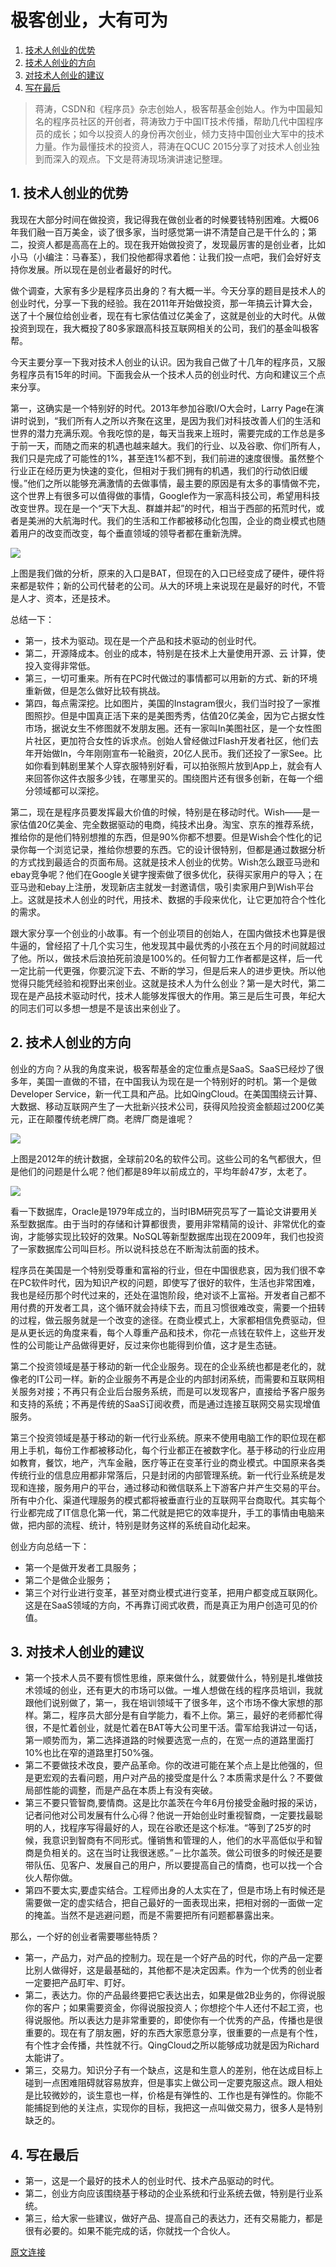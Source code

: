 极客创业，大有可为
=====================

1. [技术人创业的优势](#1-技术人创业的优势)
1. [技术人创业的方向](#2-技术人创业的方向)
1. [对技术人创业的建议](#3-对技术人创业的建议)
1. [写在最后](#4-写在最后)

> 蒋涛，CSDN和《程序员》杂志创始人，极客帮基金创始人。作为中国最知名的程序员社区的开创者，蒋涛致力于中国IT技术传播，帮助几代中国程序员的成长；如今以投资人的身份再次创业，倾力支持中国创业大军中的技术力量。作为最懂技术的投资人，蒋涛在QCUC 2015分享了对技术人创业独到而深入的观点。下文是蒋涛现场演讲速记整理。

## 1. 技术人创业的优势

我现在大部分时间在做投资，我记得我在做创业者的时候要钱特别困难。大概06年我们融一百万美金，谈了很多家，当时感觉第一讲不清楚自己是干什么的；第二，投资人都是高高在上的。现在我开始做投资了，发现最厉害的是创业者，比如小马（小编注：马春荃），我们投他都得求着他：让我们投一点吧，我们会好好支持你发展。所以现在是创业者最好的时代。

做个调查，大家有多少是程序员出身的？有大概一半。今天分享的题目是技术人的创业时代，分享一下我的经验。我在2011年开始做投资，那一年搞云计算大会，送了十个展位给创业者，现在有七家估值过亿美金了，这就是创业的大时代。从做投资到现在，我大概投了80多家跟高科技互联网相关的公司，我们的基金叫极客帮。

今天主要分享一下我对技术人创业的认识。因为我自己做了十几年的程序员，又服务程序员有15年的时间。下面我会从一个技术人员的创业时代、方向和建议三个点来分享。

第一，这确实是一个特别好的时代。2013年参加谷歌I/O大会时，Larry Page在演讲时说到，“我们所有人之所以齐聚在这里，是因为我们对科技改善人们的生活和世界的潜力充满乐观。令我吃惊的是，每天当我来上班时，需要完成的工作总是多于前一天，而随之而来的机遇也越来越大。我们的行业、以及谷歌、你们所有人，我们只是完成了可能性的1%，甚至连1%都不到，我们前进的速度很慢。虽然整个行业正在经历更为快速的变化，但相对于我们拥有的机遇，我们的行动依旧缓慢。”他们之所以能够充满激情的去做事情，最主要的原因是有太多的事情做不完，这个世界上有很多可以值得做的事情，Google作为一家高科技公司，希望用科技改变世界。现在是一个“天下大乱、群雄并起”的时代，相当于西部的拓荒时代，或者是美洲的大航海时代。我们的生活和工作都被移动化包围，企业的商业模式也随着用户的改变而改变，每个垂直领域的领导者都在重新洗牌。

![](entrance.webp)

上图是我们做的分析，原来的入口是BAT，但现在的入口已经变成了硬件，硬件将来都是软件；新的公司代替老的公司。从大的环境上来说现在是最好的时代，不管是人才、资本，还是技术。

总结一下：

- 第一，技术为驱动。现在是一个产品和技术驱动的创业时代。
- 第二，开源降成本。创业的成本，特别是在技术上大量使用开源、云 计算，使投入变得非常低。
- 第三，一切可重来。所有在PC时代做过的事情都可以用新的方式、新的环境重新做，但是怎么做好比较有挑战。
- 第四，每点需深挖。比如图片，美国的Instagram很火，我们当时投了一家推图照抄。但是中国真正活下来的是美图秀秀，估值20亿美金，因为它占据女性市场，据说女生不修图就不发朋友圈。还有一家叫In美图社区，是一个女性图片社区，更加符合女性的诉求点。创始人曾经做过Flash开发者社区，他们去年开始做In，今年刚刚宣布一轮融资，20亿人民币。我们还投了一家See。比如你看到韩剧里某个人穿衣服特别好看，可以拍张照片放到App上，就会有人来回答你这件衣服多少钱，在哪里买的。围绕图片还有很多创新，在每一个细分领域都可以深挖。

第二，现在是程序员要发挥最大价值的时候，特别是在移动时代。Wish——是一家估值20亿美金、完全数据驱动的电商，纯技术出身。淘宝、京东的推荐系统，推给你的是他们特别想推的东西，但是90%你都不想要。但是Wish会个性化的记录你每一个浏览记录，推给你想要的东西。它的设计很特别，但都是通过数据分析的方式找到最适合的页面布局。这就是技术人创业的优势。Wish怎么跟亚马逊和ebay竞争呢？他们在Google关键字搜索做了很多优化，获得买家用户的导入；在亚马逊和ebay上注册，发现新店主就发一封邀请信，吸引卖家用户到Wish平台上。这就是技术人创业的时代，用技术、数据的手段来优化，让它更加符合个性化的需求。

跟大家分享一个创业的小故事。有一个创业项目的创始人，在国内做技术也算是很牛逼的，曾经招了十几个实习生，他发现其中最优秀的小孩在五个月的时间就超过了他。所以，做技术后浪拍死前浪是100%的。任何智力工作者都是这样，后一代一定比前一代更强，你要沉淀下去、不断的学习，但是后来人的进步更快。所以他觉得只能凭经验和视野出来创业。这就是技术人为什么创业？第一是大时代，第二现在是产品技术驱动时代，技术人能够发挥很大的作用。第三是后生可畏，年纪大的同志们可以多想一想是不是该出来创业了。

## 2. 技术人创业的方向

创业的方向？从我的角度来说，极客帮基金的定位重点是SaaS。SaaS已经炒了很多年，美国一直做的不错，在中国我认为现在是一个特别好的时机。第一个是做Developer Service，新一代工具和产品。比如QingCloud。在美国围绕云计算、大数据、移动互联网产生了一大批新兴技术公司，获得风险投资金额超过200亿美元，正在颠覆传统老牌厂商。老牌厂商是谁呢？

![](companies.webp)

上图是2012年的统计数据，全球前20名的软件公司。这些公司的名气都很大，但是他们的问题是什么呢？他们都是89年以前成立的，平均年龄47岁，太老了。

![](db.webp)

看一下数据库，Oracle是1979年成立的，当时IBM研究员写了一篇论文讲要用关系型数据库。由于当时的存储和计算都很贵，要用非常精简的设计、非常优化的查询，才能够实现比较好的效果。NoSQL等新型数据库出现在2009年，我们也投资了一家数据库公司叫巨杉。所以说科技总在不断淘汰前面的技术。

程序员在美国是一个特别受尊重和富裕的行业，但在中国很悲哀，因为我们很不幸在PC软件时代，因为知识产权的问题，即使写了很好的软件，生活也非常困难，我也是经历那个时代过来的，还处在温饱阶段，绝对谈不上富裕。开发者自己都不用付费的开发者工具，这个循环就会持续下去，而且习惯很难改变，需要一个扭转的过程，做云服务就是一个改变的途径。在商业模式上，大家都相信免费驱动，但是从更长远的角度来看，每个人尊重产品和技术，你花一点钱在软件上，这些开发性的公司能让产品做得更好，反过来你也能得到价值，这才是生态链。

第二个投资领域是基于移动的新一代企业服务。现在的企业系统也都是老化的，就像老的IT公司一样。新的企业服务不再是企业的内部封闭系统，而需要和互联网相关服务对接；不再只有企业后台服务系统，而是可以发现客户，直接给予客户服务和支持的系统；不再是传统的SaaS订阅收费，而是通过连接互联网交易实现增值服务。

第三个投资领域是基于移动的新一代行业系统。原来不使用电脑工作的职位现在都用上手机，每份工作都被移动化，每个行业都正在被数字化。基于移动的行业应用如教育，餐饮，地产，汽车金融，医疗等正在变革行业的商业模式。中国原来各类传统行业的信息应用都非常落后，只是封闭的内部管理系统。新一代行业系统是发现和连接，服务用户的平台，通过移动和微信联系上下游客户并产生交易的平台。所有中介化、渠道代理服务的模式都将被垂直行业的互联网平台商取代。其实每个行业都完成了IT信息化第一代，第二代就是把它的效率提升，手工的事情由电脑来做，把内部的流程、统计，特别是财务这样的系统自动化起来。

创业方向总结一下：

- 第一个是做开发者工具服务；
- 第二个是做企业服务；
- 第三个对行业进行变革，甚至对商业模式进行变革，把用户都变成互联网化。这是在SaaS领域的方向，不再靠订阅式收费，而是真正为用户创造可见的价值。

## 3. 对技术人创业的建议

- 第一个技术人员不要有惯性思维，原来做什么，就要做什么，特别是扎堆做技术领域的创业，还有更大的市场可以做。一堆人想做在线的程序员培训，我就跟他们说别做了，第一，我在培训领域干了很多年，这个市场不像大家想的那样。第二，程序员大部分是有自学能力，看不上你。第三，最好的老师都忙得很，不是忙着创业，就是忙着在BAT等大公司里干活。雷军给我讲过一句话，第一顺势而为，第二选择道路的时候要选宽一点的，在宽一点的道路里面打10%也比在窄的道路里打50%强。
- 第二不要做技术改良，要产品革命。你的改进可能在某个点上是比他强的，但是更宏观的去看问题，用户对产品的接受度是什么？本质需求是什么？不要做局部性能的调整，而是产品在本质上有没有突破。
- 第三不要只管智商,要情商。这是比尔盖茨在今年6月份接受金融时报的采访，记者问他对公司发展有什么心得？他说一开始创业时重视智商，一定要找最聪明的人，找程序写得最好的人，现在谷歌还是这个标准。“等到了25岁的时候，我意识到智商有不同形式。懂销售和管理的人，他们的水平高低似乎和智商是负相关的。这在当时让我很迷惑。”－比尔盖茨。做公司很多的时候还是要带队伍、见客户、发展自己的用户，所以要提高自己的情商，也可以找一个合伙人帮你做。
- 第四不要太实,要虚实结合。工程师出身的人太实在了，但是市场上有时候还是需要做一定的虚实结合，把自己最好的一面表现出来，把相对弱的一面做一定的掩盖。当然不是逃避问题，而是不需要把所有问题都暴露出来。

那么，一个好的创业者需要哪些特质？

- 第一，产品力，对产品的控制力。现在是一个好产品的时代，你的产品一定要比别人做得好，这是最基础的，其他都不是决定因素。作为一个优秀的创业者一定要把产品盯牢、盯好。
- 第二，表达力。你的产品最终要把它表达出去，如果是做2B业务的，你得说服你的客户；如果需要资金，你得说服投资人；你想挖个牛人还付不起工资，也得说服他。所以表达力是非常重要的，即使你有一个优秀的产品，传播也是很重要的。现在有了朋友圈，好的东西大家愿意分享，很重要的一点是有个性，有个性才会传播，共性就不行。QingCloud之所以能够成功就是因为Richard太能讲了。
- 第三，交易力。知识分子有一个缺点，这是和生意人的差别，他在达成目标上碰到一点困难阻碍就容易放弃，但是事实上做公司一定要克服这点。跟人相处是比较微妙的，谈生意也一样，价格是有弹性的、工作也是有弹性的。你能不能捕捉到他的关注点，实现你的目标，我把这一点叫做交易力，很多人是特别缺乏的。

## 4. 写在最后

- 第一，这是一个最好的技术人的创业时代、技术产品驱动的时代。
- 第二，创业方向应该围绕基于移动的企业系统和行业系统去做，特别是行业系统。
- 第三，给大家一些建议，做好产品、提高自己的表达力，还有交易能力，都是很有必要的。如果不能完成的话，你就找一个合伙人。

[原文连接](http://mp.weixin.qq.com/s?__biz=MjM5NDcyNzkwMw==&mid=207817810&idx=1&sn=f7ff0cd0771487facbe69f5622ce299e&scene=2&srcid=0914Bx6KykP3cVI6sFibbFOd&from=timeline&isappinstalled=0#rd)
